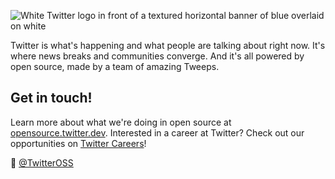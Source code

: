 ![White Twitter logo in front of a textured horizontal banner of blue overlaid on white](https://raw.githubusercontent.com/twitter/.github/main/profile/twitter-banner.png)

Twitter is what's happening and what people are talking about right now.
It's where news breaks and communities converge.
And it's all powered by open source, made by a team of amazing Tweeps.

## Get in touch!

Learn more about what we're doing in open source at [opensource.twitter.dev](https://opensource.twitter.dev).
Interested in a career at Twitter? Check out our opportunities on [Twitter Careers](https://careers.twitter.com/)!

👋  [@TwitterOSS](https://twitter.com/TwitterOSS)


